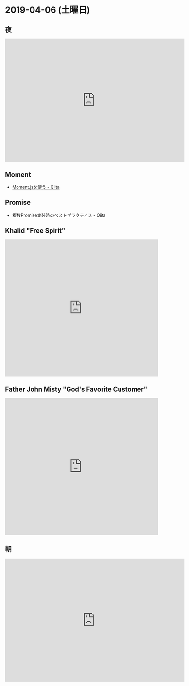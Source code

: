 # 2019-04-06 (土曜日)

## 夜

<iframe height='405' width='590' frameborder='0' allowtransparency='true' scrolling='no' src='https://www.strava.com/activities/2268582823/embed/22b50f44672a1ff11ff9b57d4f1efe84fd25b876'></iframe>

## Moment

- [Moment.jsを使う - Qiita](https://qiita.com/osakanafish/items/5ef636bbcb2c3ef94953)

## Promise

- [複数Promise実装時のベストプラクティス - Qiita](https://qiita.com/naoqoo2/items/139f5606f4337b0f833a)

## Khalid "Free Spirit"

<iframe allow="autoplay *; encrypted-media *;" frameborder="0" height="450" style="width:100%;max-width:660px;overflow:hidden;background:transparent;" sandbox="allow-forms allow-popups allow-same-origin allow-scripts allow-storage-access-by-user-activation allow-top-navigation-by-user-activation" src="https://embed.music.apple.com/jp/album/free-spirit/1455151397"></iframe>

## Father John Misty "God's Favorite Customer"

<iframe allow="autoplay *; encrypted-media *;" frameborder="0" height="450" style="width:100%;max-width:660px;overflow:hidden;background:transparent;" sandbox="allow-forms allow-popups allow-same-origin allow-scripts allow-storage-access-by-user-activation allow-top-navigation-by-user-activation" src="https://embed.music.apple.com/jp/album/gods-favorite-customer/1364116200"></iframe>

## 朝

<iframe height='405' width='590' frameborder='0' allowtransparency='true' scrolling='no' src='https://www.strava.com/activities/2267747277/embed/960dfb5aad1b1c58939ba1225cc563fb2e8d664c'></iframe>
